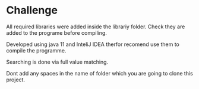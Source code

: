 # Challenge
All required libraries were added inside the librariy folder. Check they are added to the programe before compiling.

Developed using java 11 and InteliJ IDEA therfor recomend use them to compile the programme.

Searching is done via full value matching.

Dont add any spaces in the name of folder which you are going to clone this project.
